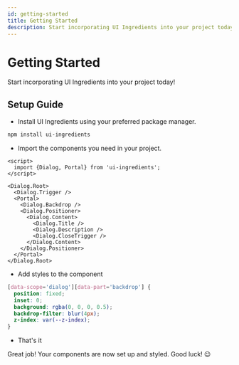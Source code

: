 ```yaml
---
id: getting-started
title: Getting Started
description: Start incorporating UI Ingredients into your project today!
---
```


# Getting Started

Start incorporating UI Ingredients into your project today!

## Setup Guide

- Install UI Ingredients using your preferred package manager.

```bash
npm install ui-ingredients
```

- Import the components you need in your project.

```svelte
<script>
  import {Dialog, Portal} from 'ui-ingredients';
</script>

<Dialog.Root>
  <Dialog.Trigger />
  <Portal>
    <Dialog.Backdrop />
    <Dialog.Positioner>
      <Dialog.Content>
        <Dialog.Title />
        <Dialog.Description />
        <Dialog.CloseTrigger />
      </Dialog.Content>
    </Dialog.Positioner>
  </Portal>
</Dialog.Root>
```

- Add styles to the component

```css
[data-scope='dialog'][data-part='backdrop'] {
  position: fixed;
  inset: 0;
  background: rgba(0, 0, 0, 0.5);
  backdrop-filter: blur(4px);
  z-index: var(--z-index);
}
```

- That's it

Great job! Your components are now set up and styled. Good luck! 😉
